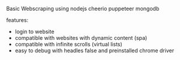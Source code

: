 Basic Webscraping using nodejs cheerio puppeteer mongodb

features:
- login to website
- compatible with websites with dynamic content (spa)
- compatible with infinite scrolls (virtual lists)
- easy to debug with headles false and preinstalled chrome driver